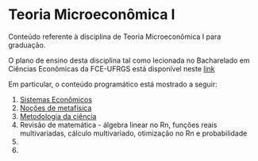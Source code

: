 # Teoria Microeconômica I
Conteúdo referente à disciplina de Teoria Microeconômica I para graduação.

O plano de ensino desta disciplina tal como lecionada no Bacharelado em Ciências Econômicas da FCE-UFRGS está disponível neste [link](https://docs.google.com/document/d/1eBHIUzgWjMuoDdoCgR60rqCvcmuiYE3_mkdDr4koMdA/edit?usp=sharing)

Em particular, o conteúdo programático está mostrado a seguir:

1. [Sistemas Econômicos](https://github.com/ecompfin-ufrgs/microeconomia1/blob/main/SistEcon.pdf)
2. [Noções de metafísica]()
3. [Metodologia da ciência]()
4. Revisão de matemática - álgebra linear no Rn, funções reais multivariadas, cálculo multivariado, otimização no Rn e probabilidade
5. 
6. 
